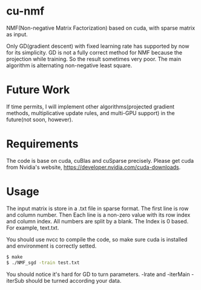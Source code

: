 # cu-nmf
NMF(Non-negative Matrix Factorization) based on cuda, with sparse matrix as input.

Only GD(gradient descent) with fixed learning rate has supported by now for its simplicity. GD is not a fully correct method for NMF because the projection while training. So the result sometimes very poor. The main algorithm is alternating non-negative least square. 


# Future Work
If time permits, I will implement other algorithms(projected gradient methods, multiplicative update rules, and multi-GPU support) in the future(not soon, however). 

# Requirements
The code is base on cuda, cuBlas and cuSparse precisely. Please get cuda from Nvidia's website, https://developer.nvidia.com/cuda-downloads.


# Usage
The input matrix is store in a .txt file in sparse format. The first line is row and column number. Then Each line is a non-zero value with its row index and column index. All numbers are split by a blank. The Index is 0 based. For example, text.txt.

You should use nvcc to compile the code, so make sure cuda is installed and environment is correctly setted.

```bash
$ make
$ ./NMF_sgd -train test.txt
```

You should notice it's hard for GD to turn parameters. -lrate and -iterMain -iterSub should be turned according your data.
